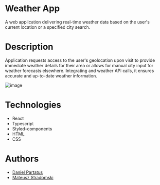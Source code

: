 # Weather App
A web application delivering real-time weather data based on the user's current location or a specified city search.


# Description
Application requests access to the user's geolocation upon visit to provide immediate weather details for their area or allows for manual city input for weather forecasts elsewhere. Integrating and weather API calls, it ensures accurate and up-to-date weather information.

![image](https://github.com/Stradomsky/weather_app/assets/92109490/4082ff60-988b-4daf-98d3-df84303ea004)


# Technologies
- React
- Typescript
- Styled-components
- HTML
- CSS

# Authors
- [Daniel Partatus](https://github.com/BugLurker404)
- [Mateusz Stradomski](https://github.com/Stradomsky)
